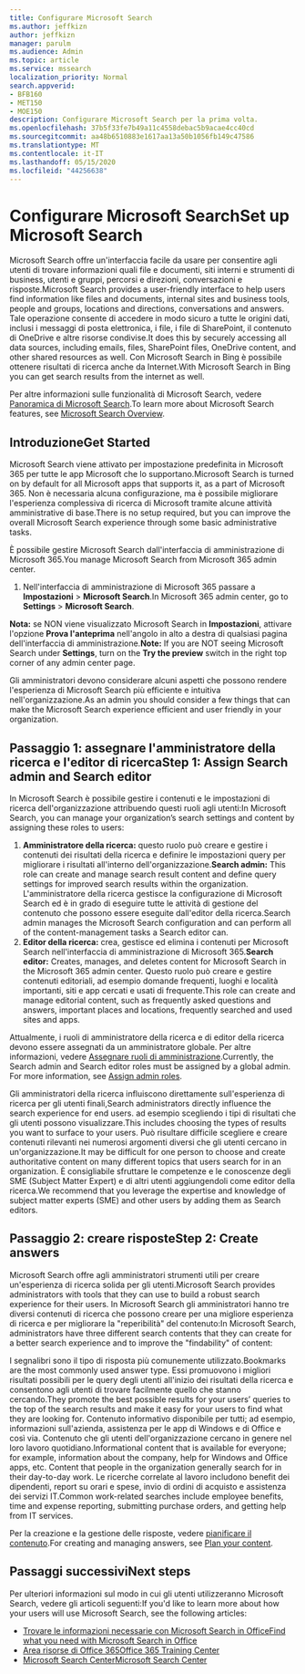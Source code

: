 ```yaml
---
title: Configurare Microsoft Search
ms.author: jeffkizn
author: jeffkizn
manager: parulm
ms.audience: Admin
ms.topic: article
ms.service: mssearch
localization_priority: Normal
search.appverid:
- BFB160
- MET150
- MOE150
description: Configurare Microsoft Search per la prima volta.
ms.openlocfilehash: 37b5f33fe7b49a11c4558debac5b9acae4cc40cd
ms.sourcegitcommit: aa48b6510883e1617aa13a50b1056fb149c47586
ms.translationtype: MT
ms.contentlocale: it-IT
ms.lasthandoff: 05/15/2020
ms.locfileid: "44256638"
---
```

# <a name="set-up-microsoft-search"></a><span data-ttu-id="8a383-103">Configurare Microsoft Search</span><span class="sxs-lookup"><span data-stu-id="8a383-103">Set up Microsoft Search</span></span>

<span data-ttu-id="8a383-104">Microsoft Search offre un'interfaccia facile da usare per consentire agli utenti di trovare informazioni quali file e documenti, siti interni e strumenti di business, utenti e gruppi, percorsi e direzioni, conversazioni e risposte.</span><span class="sxs-lookup"><span data-stu-id="8a383-104">Microsoft Search provides a user-friendly interface to help users find information like files and documents, internal sites and business tools, people and groups, locations and directions, conversations and answers.</span></span> <span data-ttu-id="8a383-105">Tale operazione consente di accedere in modo sicuro a tutte le origini dati, inclusi i messaggi di posta elettronica, i file, i file di SharePoint, il contenuto di OneDrive e altre risorse condivise.</span><span class="sxs-lookup"><span data-stu-id="8a383-105">It does this by securely accessing all data sources, including emails, files, SharePoint files, OneDrive content, and other shared resources as well.</span></span> <span data-ttu-id="8a383-106">Con Microsoft Search in Bing è possibile ottenere risultati di ricerca anche da Internet.</span><span class="sxs-lookup"><span data-stu-id="8a383-106">With Microsoft Search in Bing you can get search results from the internet as well.</span></span>

<span data-ttu-id="8a383-107">Per altre informazioni sulle funzionalità di Microsoft Search, vedere [Panoramica di Microsoft Search](overview-microsoft-search.md).</span><span class="sxs-lookup"><span data-stu-id="8a383-107">To learn more about Microsoft Search features, see [Microsoft Search Overview](overview-microsoft-search.md).</span></span>

## <a name="get-started"></a><span data-ttu-id="8a383-108">Introduzione</span><span class="sxs-lookup"><span data-stu-id="8a383-108">Get Started</span></span>

<span data-ttu-id="8a383-109">Microsoft Search viene attivato per impostazione predefinita in Microsoft 365 per tutte le app Microsoft che lo supportano.</span><span class="sxs-lookup"><span data-stu-id="8a383-109">Microsoft Search is turned on by default for all Microsoft apps that supports it, as a part of Microsoft 365.</span></span> <span data-ttu-id="8a383-110">Non è necessaria alcuna configurazione, ma è possibile migliorare l'esperienza complessiva di ricerca di Microsoft tramite alcune attività amministrative di base.</span><span class="sxs-lookup"><span data-stu-id="8a383-110">There is no setup required, but you can improve the overall Microsoft Search experience through some basic administrative tasks.</span></span>

<span data-ttu-id="8a383-111">È possibile gestire Microsoft Search dall'interfaccia di amministrazione di Microsoft 365.</span><span class="sxs-lookup"><span data-stu-id="8a383-111">You manage Microsoft Search from Microsoft 365 admin center.</span></span>

1. <span data-ttu-id="8a383-112">Nell'interfaccia di amministrazione di Microsoft 365 passare a **Impostazioni** > **Microsoft Search**.</span><span class="sxs-lookup"><span data-stu-id="8a383-112">In Microsoft 365 admin center, go to **Settings** > **Microsoft Search**.</span></span>

<span data-ttu-id="8a383-113">**Nota:** se NON viene visualizzato Microsoft Search in **Impostazioni**, attivare l'opzione **Prova l'anteprima** nell'angolo in alto a destra di qualsiasi pagina dell'interfaccia di amministrazione.</span><span class="sxs-lookup"><span data-stu-id="8a383-113">**Note:** If you are NOT seeing Microsoft Search under **Settings**, turn on the **Try the preview** switch in the right top corner of any admin center page.</span></span>

<span data-ttu-id="8a383-114">Gli amministratori devono considerare alcuni aspetti che possono rendere l'esperienza di Microsoft Search più efficiente e intuitiva nell'organizzazione.</span><span class="sxs-lookup"><span data-stu-id="8a383-114">As an admin you should consider a few things that can make the Microsoft Search experience efficient and user friendly in your organization.</span></span>

## <a name="step-1-assign-search-admin-and-search-editor"></a><span data-ttu-id="8a383-115">Passaggio 1: assegnare l'amministratore della ricerca e l'editor di ricerca</span><span class="sxs-lookup"><span data-stu-id="8a383-115">Step 1: Assign Search admin and Search editor</span></span>

<span data-ttu-id="8a383-116">In Microsoft Search è possibile gestire i contenuti e le impostazioni di ricerca dell'organizzazione attribuendo questi ruoli agli utenti:</span><span class="sxs-lookup"><span data-stu-id="8a383-116">In Microsoft Search, you can manage your organization’s search settings and content by assigning these roles to users:</span></span>

1. <span data-ttu-id="8a383-117">**Amministratore della ricerca:** questo ruolo può creare e gestire i contenuti dei risultati della ricerca e definire le impostazioni query per migliorare i risultati all'interno dell'organizzazione.</span><span class="sxs-lookup"><span data-stu-id="8a383-117">**Search admin:** This role can create and manage search result content and define query settings for improved search results within the organization.</span></span> <span data-ttu-id="8a383-118">L'amministratore della ricerca gestisce la configurazione di Microsoft Search ed è in grado di eseguire tutte le attività di gestione del contenuto che possono essere eseguite dall'editor della ricerca.</span><span class="sxs-lookup"><span data-stu-id="8a383-118">Search admin manages the Microsoft Search configuration and can perform all of the content-management tasks a Search editor can.</span></span>
2. <span data-ttu-id="8a383-119">**Editor della ricerca:** crea, gestisce ed elimina i contenuti per Microsoft Search nell'interfaccia di amministrazione di Microsoft 365.</span><span class="sxs-lookup"><span data-stu-id="8a383-119">**Search editor:** Creates, manages, and deletes content for Microsoft Search in the Microsoft 365 admin center.</span></span> <span data-ttu-id="8a383-120">Questo ruolo può creare e gestire contenuti editoriali, ad esempio domande frequenti, luoghi e località importanti, siti e app cercati e usati di frequente.</span><span class="sxs-lookup"><span data-stu-id="8a383-120">This role can create and manage editorial content, such as frequently asked questions and answers, important places and locations, frequently searched and used sites and apps.</span></span>

<span data-ttu-id="8a383-121">Attualmente, i ruoli di amministratore della ricerca e di editor della ricerca devono essere assegnati da un amministratore globale. Per altre informazioni, vedere [Assegnare ruoli di amministrazione](https://docs.microsoft.com/office365/admin/add-users/assign-admin-roles?view=o365-worldwide).</span><span class="sxs-lookup"><span data-stu-id="8a383-121">Currently, the Search admin and Search editor roles must be assigned by a global admin. For more information, see [Assign admin roles](https://docs.microsoft.com/office365/admin/add-users/assign-admin-roles?view=o365-worldwide).</span></span>

<span data-ttu-id="8a383-122">Gli amministratori della ricerca influiscono direttamente sull'esperienza di ricerca per gli utenti finali,</span><span class="sxs-lookup"><span data-stu-id="8a383-122">Search administrators directly influence the search experience for end users.</span></span> <span data-ttu-id="8a383-123">ad esempio scegliendo i tipi di risultati che gli utenti possono visualizzare.</span><span class="sxs-lookup"><span data-stu-id="8a383-123">This includes choosing the types of results you want to surface to your users.</span></span> <span data-ttu-id="8a383-124">Può risultare difficile scegliere e creare contenuti rilevanti nei numerosi argomenti diversi che gli utenti cercano in un'organizzazione.</span><span class="sxs-lookup"><span data-stu-id="8a383-124">It may be difficult for one person to choose and create authoritative content on many different topics that users search for in an organization.</span></span> <span data-ttu-id="8a383-125">È consigliabile sfruttare le competenze e le conoscenze degli SME (Subject Matter Expert) e di altri utenti aggiungendoli come editor della ricerca.</span><span class="sxs-lookup"><span data-stu-id="8a383-125">We recommend that you leverage the expertise and knowledge of subject matter experts (SME) and other users by adding them as Search editors.</span></span>

## <a name="step-2-create-answers"></a><span data-ttu-id="8a383-126">Passaggio 2: creare risposte</span><span class="sxs-lookup"><span data-stu-id="8a383-126">Step 2: Create answers</span></span>

<span data-ttu-id="8a383-127">Microsoft Search offre agli amministratori strumenti utili per creare un'esperienza di ricerca solida per gli utenti.</span><span class="sxs-lookup"><span data-stu-id="8a383-127">Microsoft Search provides administrators with tools that they can use to build a robust search experience for their users.</span></span> <span data-ttu-id="8a383-128">In Microsoft Search gli amministratori hanno tre diversi contenuti di ricerca che possono creare per una migliore esperienza di ricerca e per migliorare la "reperibilità" del contenuto:</span><span class="sxs-lookup"><span data-stu-id="8a383-128">In Microsoft Search, administrators have three different search contents that they can create for a better search experience and to improve the "findability" of content:</span></span>

<span data-ttu-id="8a383-129">I segnalibri sono il tipo di risposta più comunemente utilizzato.</span><span class="sxs-lookup"><span data-stu-id="8a383-129">Bookmarks are the most commonly used answer type.</span></span> <span data-ttu-id="8a383-130">Essi promuovono i migliori risultati possibili per le query degli utenti all'inizio dei risultati della ricerca e consentono agli utenti di trovare facilmente quello che stanno cercando.</span><span class="sxs-lookup"><span data-stu-id="8a383-130">They promote the best possible results for your users’ queries to the top of the search results and make it easy for your users to find what they are looking for.</span></span>
<span data-ttu-id="8a383-131">Contenuto informativo disponibile per tutti; ad esempio, informazioni sull'azienda, assistenza per le app di Windows e di Office e così via. Contenuto che gli utenti dell'organizzazione cercano in genere nel loro lavoro quotidiano.</span><span class="sxs-lookup"><span data-stu-id="8a383-131">Informational content that is available for everyone; for example, information about the company, help for Windows and Office apps, etc. Content that people in the organization generally search for in their day-to-day work.</span></span> <span data-ttu-id="8a383-132">Le ricerche correlate al lavoro includono benefit dei dipendenti, report su orari e spese, invio di ordini di acquisto e assistenza dei servizi IT.</span><span class="sxs-lookup"><span data-stu-id="8a383-132">Common work-related searches include employee benefits, time and expense reporting, submitting purchase orders, and getting help from IT services.</span></span>

<span data-ttu-id="8a383-133">Per la creazione e la gestione delle risposte, vedere [pianificare il contenuto](plan-your-content.md).</span><span class="sxs-lookup"><span data-stu-id="8a383-133">For creating and managing answers, see [Plan your content](plan-your-content.md).</span></span>

## <a name="next-steps"></a><span data-ttu-id="8a383-134">Passaggi successivi</span><span class="sxs-lookup"><span data-stu-id="8a383-134">Next steps</span></span>

<span data-ttu-id="8a383-135">Per ulteriori informazioni sul modo in cui gli utenti utilizzeranno Microsoft Search, vedere gli articoli seguenti:</span><span class="sxs-lookup"><span data-stu-id="8a383-135">If you'd like to learn more about how your users will use Microsoft Search, see the following articles:</span></span>

- [<span data-ttu-id="8a383-136">Trovare le informazioni necessarie con Microsoft Search in Office</span><span class="sxs-lookup"><span data-stu-id="8a383-136">Find what you need with Microsoft Search in Office</span></span>](https://support.office.com/article/find-what-you-need-with-microsoft-search-in-office-2457d4d8-48a8-4ad4-ab89-5a0657aa8446)
- [<span data-ttu-id="8a383-137">Area risorse di Office 365</span><span class="sxs-lookup"><span data-stu-id="8a383-137">Office 365 Training Center</span></span>](https://support.office.com/office-training-center)
- [<span data-ttu-id="8a383-138">Microsoft Search Center</span><span class="sxs-lookup"><span data-stu-id="8a383-138">Microsoft Search Center</span></span>](https://support.office.com/article/-working-title-microsoft-search-center-b8bf5a2c-7515-40a9-9a6a-b8ed382c86bc)

